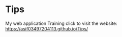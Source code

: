 # Tips
My web application Training
click to visit the website: https://asif03497204113.github.io/Tips/
